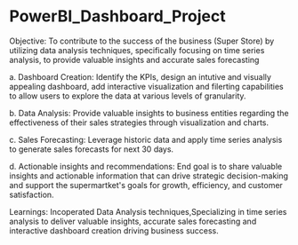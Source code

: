 # PowerBI_Dashboard_Project
Objective: To contribute to the success of the business (Super Store) by utilizing data analysis techniques, specifically focusing on time series analysis, to provide valuable insights and accurate sales forecasting


a. Dashboard Creation: Identify the KPIs, design an intutive and visually appealing dashboard, add interactive visualization and filerting capabilities to allow users to explore the data at various levels of granularity.



b. Data Analysis: Provide valuable insights to business entities regarding the effectiveness of their sales strategies through visualization and charts.



c. Sales Forecasting: Leverage historic data and apply time series analysis to generate sales forecasts for next 30 days.



d. Actionable insights and recommendations: End goal is to share valuable insights and actionable information that can drive strategic decision-making and support the supermartket's goals for growth, efficiency, and customer satisfaction.



Learnings: Incoperated Data Analysis techniques,Specializing in time series analysis to deliver valuable insights, accurate sales forecasting and interactive dashboard creation driving business success.
